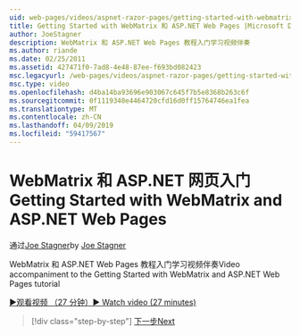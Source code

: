 ```yaml
---
uid: web-pages/videos/aspnet-razor-pages/getting-started-with-webmatrix-and-aspnet-web-pages
title: Getting Started with WebMatrix 和 ASP.NET Web Pages |Microsoft Docs
author: JoeStagner
description: WebMatrix 和 ASP.NET Web Pages 教程入门学习视频伴奏
ms.author: riande
ms.date: 02/25/2011
ms.assetid: 427471f0-7ad8-4e48-87ee-f693bd082423
msc.legacyurl: /web-pages/videos/aspnet-razor-pages/getting-started-with-webmatrix-and-aspnet-web-pages
msc.type: video
ms.openlocfilehash: d4ba14ba93696e903067c645f7b5e8368b263c6f
ms.sourcegitcommit: 0f1119340e4464720cfd16d0ff15764746ea1fea
ms.translationtype: MT
ms.contentlocale: zh-CN
ms.lasthandoff: 04/09/2019
ms.locfileid: "59417567"
---
```

# <a name="getting-started-with-webmatrix-and-aspnet-web-pages"></a><span data-ttu-id="b0c0c-103">WebMatrix 和 ASP.NET 网页入门</span><span class="sxs-lookup"><span data-stu-id="b0c0c-103">Getting Started with WebMatrix and ASP.NET Web Pages</span></span>

<span data-ttu-id="b0c0c-104">通过[Joe Stagner](https://github.com/JoeStagner)</span><span class="sxs-lookup"><span data-stu-id="b0c0c-104">by [Joe Stagner](https://github.com/JoeStagner)</span></span>

<span data-ttu-id="b0c0c-105">WebMatrix 和 ASP.NET Web Pages 教程入门学习视频伴奏</span><span class="sxs-lookup"><span data-stu-id="b0c0c-105">Video accompaniment to the Getting Started with WebMatrix and ASP.NET Web Pages tutorial</span></span>

[<span data-ttu-id="b0c0c-106">&#9654;观看视频 （27 分钟）</span><span class="sxs-lookup"><span data-stu-id="b0c0c-106">&#9654; Watch video (27 minutes)</span></span>](https://channel9.msdn.com/Blogs/ASP-NET-Site-Videos/getting-started-with-webmatrix-and-aspnet-web-pages)

> [!div class="step-by-step"]
> [<span data-ttu-id="b0c0c-107">下一步</span><span class="sxs-lookup"><span data-stu-id="b0c0c-107">Next</span></span>](introduction-to-aspnet-web-programming-using-the-razor-syntax.md)
